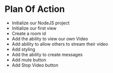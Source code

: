 # Plan Of Action
  
- Initialize our NodeJS project
- Initialize our first view
- Create a room id
- Add the ability to view our own Video
- Add ability to allow others to stream their video
- Add styling
- Add the ability to create messages
- Add mute button
- Add Stop Video button
